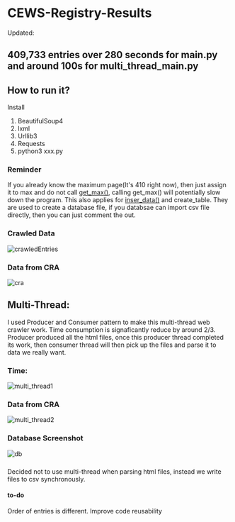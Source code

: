 # CEWS-Registry-Results

Updated:
## 409,733 entries over 280 seconds for main.py and around 100s for multi_thread_main.py
## How to run it?
Install
1. BeautifulSoup4
2. lxml
3. Urllib3
4. Requests
5. python3 xxx.py

### Reminder
If you already know the maximum page(It's 410 right now), then just assign it to max and do not call [get_max()](https://github.com/peidong110/CEWS-Registry-Results/blob/ff6368af88d64594df88d81c51d7de206a92b505/multi_thread_main.py#L114), calling get_max() will potentially slow down the program. This also applies for [inser_data()](https://github.com/peidong110/CEWS-Registry-Results/blob/ff6368af88d64594df88d81c51d7de206a92b505/multi_thread_main.py#L86) and create_table. They are used to create a database file, if you databsae can import csv file directly, then you can just comment the out.
### Crawled Data
![crawledEntries](https://i.ibb.co/j8xqPff/csvfile.png)
### Data from CRA
![cra](https://i.ibb.co/sJ3c1tB/cra.png)



## Multi-Thread:
I used Producer and Consumer pattern to make this multi-thread web crawler work. Time consumption is signaficantly reduce by around 2/3. Producer produced all the html files, once this producer thread completed its work, then consumer thread will then pick up the files and parse it to data we really want.

### Time:
![multi_thread1](https://i.ibb.co/wRs3gnj/multi-thread1.png)
### Data from CRA
![multi_thread2](https://i.ibb.co/W2cPhqS/multi-thread2.png)
### Database Screenshot
![db](https://i.ibb.co/6sY4B07/count.png)

###
Decided not to use multi-thread when parsing html files, instead we write files to csv synchronously.

#### to-do
Order of entries is different.
Improve code reusability 
